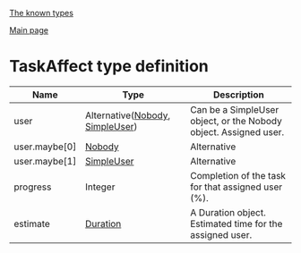 
[The known types](./README.md)

[Main page](../README.md)

# TaskAffect type definition

Name    |   Type  |  Description
--------|---------|-------------
user | Alternative([Nobody](../types/Nobody.md), [SimpleUser](../types/SimpleUser.md)) | Can be a SimpleUser object, or the Nobody object. Assigned user.
user.maybe[0] | [Nobody](../types/Nobody.md) | Alternative
user.maybe[1] | [SimpleUser](../types/SimpleUser.md) | Alternative
progress | Integer | Completion of the task for that assigned user (%).
estimate | [Duration](../types/Duration.md) | A Duration object. Estimated time for the assigned user.


